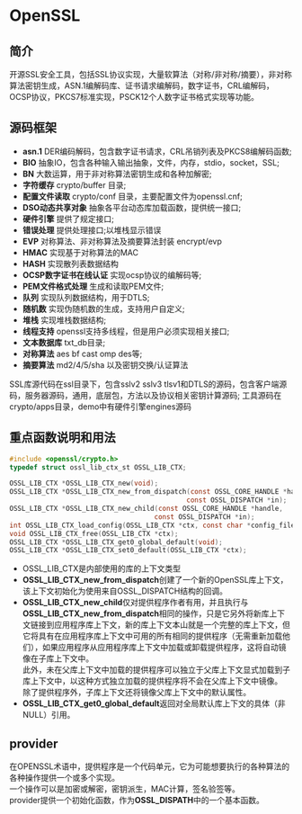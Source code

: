 # OpenSSL  
## 简介  
开源SSL安全工具，包括SSL协议实现，大量软算法（对称/非对称/摘要），非对称算法密钥生成，ASN.1编解码库、证书请求编解码，数字证书，CRL编解码，OCSP协议，PKCS7标准实现，PSCK12个人数字证书格式实现等功能。

## 源码框架   
- **asn.1** DER编码解码，包含数字证书请求，CRL吊销列表及PKCS8编解码函数;
- **BIO** 抽象IO，包含各种输入输出抽象，文件，内存，stdio，socket，SSL;
- **BN** 大数运算，用于非对称算法密钥生成和各种加解密;
- **字符缓存** crypto/buffer 目录;
- **配置文件读取** crypto/conf 目录，主要配置文件为openssl.cnf;
- **DSO动态共享对象** 抽象各平台动态库加载函数，提供统一接口;
- **硬件引擎** 提供了规定接口;
- **错误处理** 提供处理接口;以堆栈显示错误
- **EVP** 对称算法、非对称算法及摘要算法封装 encrypt/evp  
- **HMAC** 实现基于对称算法的MAC
- **HASH** 实现散列表数据结构  
- **OCSP数字证书在线认证** 实现ocsp协议的编解码等;
- **PEM文件格式处理** 生成和读取PEM文件;
- **队列** 实现队列数据结构，用于DTLS;
- **随机数** 实现伪随机数的生成，支持用户自定义;
- **堆栈** 实现堆栈数据结构;
- **线程支持** openssl支持多线程，但是用户必须实现相关接口;
- **文本数据库** txt_db目录;
- **对称算法** aes bf cast omp des等;
- **摘要算法** md2/4/5/sha 以及密钥交换/认证算法

SSL库源代码在ssl目录下，包含sslv2 sslv3 tlsv1和DTLS的源码，包含客户端源码，服务器源码，通用，底层包，方法以及协议相关密钥计算源码;
工具源码在crypto/apps目录，demo中有硬件引擎engines源码  


 

## 重点函数说明和用法   
```c
#include <openssl/crypto.h>
typedef struct ossl_lib_ctx_st OSSL_LIB_CTX;

OSSL_LIB_CTX *OSSL_LIB_CTX_new(void);
OSSL_LIB_CTX *OSSL_LIB_CTX_new_from_dispatch(const OSSL_CORE_HANDLE *handle,
                                            const OSSL_DISPATCH *in);
OSSL_LIB_CTX *OSSL_LIB_CTX_new_child(const OSSL_CORE_HANDLE *handle,
                                    const OSSL_DISPATCH *in);
int OSSL_LIB_CTX_load_config(OSSL_LIB_CTX *ctx, const char *config_file);
void OSSL_LIB_CTX_free(OSSL_LIB_CTX *ctx);
OSSL_LIB_CTX *OSSL_LIB_CTX_get0_global_default(void);
OSSL_LIB_CTX *OSSL_LIB_CTX_set0_default(OSSL_LIB_CTX *ctx);
```
- OSSL_LIB_CTX是内部使用的库的上下文类型  
- **OSSL_LIB_CTX_new_from_dispatch**创建了一个新的OpenSSL库上下文，该上下文初始化为使用来自OSSL_DISPATCH结构的回调。  
- **OSSL_LIB_CTX_new_child**仅对提供程序作者有用，并且执行与**OSSL_LIB_CTX_new_from_dispatch**相同的操作，只是它另外将新库上下文链接到应用程序库上下文，新的库上下文本山就是一个完整的库上下文，但它将具有在应用程序库上下文中可用的所有相同的提供程序（无需重新加载他们），如果应用程序从应用程序库上下文中加载或卸载提供程序，这将自动镜像在子库上下文中。     
此外，未在父库上下文中加载的提供程序可以独立于父库上下文显式加载到子库上下文中，以这种方式独立加载的提供程序将不会在父库上下文中镜像。   
除了提供程序外，子库上下文还将镜像父库上下文中的默认属性。
- **OSSL_LIB_CTX_get0_global_default**返回对全局默认库上下文的具体（非NULL）引用。  

## provider  
在OPENSSL术语中，提供程序是一个代码单元，它为可能想要执行的各种算法的各种操作提供一个或多个实现。  
一个操作可以是加密或解密，密钥派生，MAC计算，签名验签等。  
provider提供一个初始化函数，作为**OSSL_DISPATH**中的一个基本函数。

